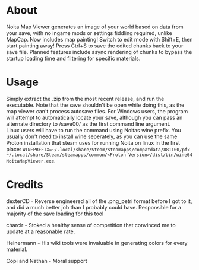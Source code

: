 # About
Noita Map Viewer generates an image of your world based on data from your save, with no ingame mods or settings fiddling required, unlike MapCap.
Now includes map painting! Switch to edit mode with Shift+E, then start painting away! Press Ctrl+S to save the edited chunks back to your save file.
Planned features include async rendering of chunks to bypass the startup loading time and filtering for specific materials.

# Usage
Simply extract the .zip from the most recent release, and run the executable. Note that the save shouldn't be open while doing this, as the map viewer can't process autosave files.
For Windows users, the program will attempt to automatically locate your save, although you can pass an alternate directory to /save00/ as the first command line argument.  
Linux users will have to run the command using Noitas wine prefix. You usually don't need to install wine seperately, as you can use the same Proton installation that steam uses for running Noita on linux in the first place: `WINEPREFIX=~/.local/share/Steam/steamapps/compatdata/881100/pfx ~/.local/share/Steam/steamapps/common/<Proton Version>/dist/bin/wine64 NoitaMapViewer.exe`.

# Credits
dexterCD - Reverse engineered all of the .png_petri format before I got to it, and did a much better job than I probably could have. Responsible for a majority of the save loading for this tool

charclr - Stoked a healthy sense of competition that convinced me to update at a reasonable rate.

Heinermann - His wiki tools were invaluable in generating colors for every material.

Copi and Nathan - Moral support
